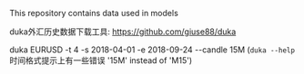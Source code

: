 This repository contains data used in models

duka外汇历史数据下载工具:
https://github.com/giuse88/duka

duka EURUSD -t 4 -s 2018-04-01 -e 2018-09-24 --candle 15M
(`duka --help` 时间格式提示上有一些错误 '15M' instead of 'M15')
